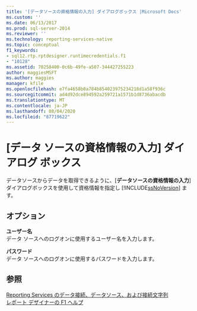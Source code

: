 ```yaml
---
title: '[データソースの資格情報の入力] ダイアログボックス |Microsoft Docs'
ms.custom: ''
ms.date: 06/13/2017
ms.prod: sql-server-2014
ms.reviewer: ''
ms.technology: reporting-services-native
ms.topic: conceptual
f1_keywords:
- sql12.rtp.rptdesigner.runtimecredentials.f1
- "10128"
ms.assetid: 70258400-0c6b-49fe-a507-344427255223
author: maggiesMSFT
ms.author: maggies
manager: kfile
ms.openlocfilehash: e7fa4658b0a784b854023975234218d1a58f936c
ms.sourcegitcommit: ad4d92dce894592a259721a1571b1d8736abacdb
ms.translationtype: MT
ms.contentlocale: ja-JP
ms.lasthandoff: 08/04/2020
ms.locfileid: "87719622"
---
```

# <a name="enter-data-source-credentials-dialog-box"></a>[データ ソースの資格情報の入力] ダイアログ ボックス
  データソースからデータを取得できるように、[**データソースの資格情報の入力**] ダイアログボックスを使用して資格情報を指定し [!INCLUDE[ssNoVersion](../includes/ssnoversion-md.md)] ます。  
  
## <a name="options"></a>オプション  
 **ユーザー名**  
 データ ソースへのログオンに使用するユーザー名を入力します。  
  
 **パスワード**  
 データ ソースへのログオンに使用するパスワードを入力します。  
  
## <a name="see-also"></a>参照  
 [Reporting Services のデータ接続、データソース、および接続文字列](../../2014/reporting-services/data-connections-data-sources-and-connection-strings-in-reporting-services.md)   
 [レポート デザイナーの F1 ヘルプ](tools/report-designer-f1-help.md)  
  
  
